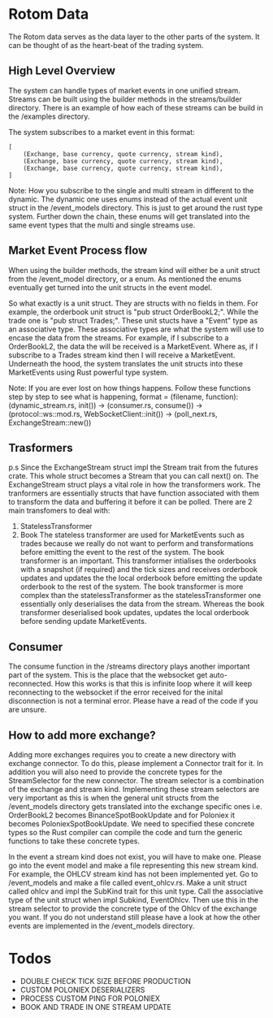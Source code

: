 # Rotom Data
The Rotom data serves as the data layer to the other parts of the system. 
It can be thought of as the heart-beat of the trading system.

## High Level Overview
The system can handle types of market events in one unified stream. Streams 
can be built using the builder methods in the streams/builder directory. There
is an example of how each of these streams can be build in the /examples
directory.

The system subscribes to a market event in this format:
```
[
    (Exchange, base currency, quote currency, stream kind),
    (Exchange, base currency, quote currency, stream kind),
    (Exchange, base currency, quote currency, stream kind),
]
```

Note:
How you subscribe to the single and multi stream in different to the dynamic.
The dynamic one uses enums instead of the actual event unit struct in the 
/event_models directory. This is just to get around the rust type system. Further
down the chain, these enums will get translated into the same event types that
the multi and single streams use.

## Market Event Process flow
When using the builder methods, the stream kind will either be a unit struct from
the /event_model directory, or a enum. As mentioned the enums eventually get
turned into the unit structs in the event model. 

So what exactly is a unit struct. They are structs with no fields in them. For example,
the orderbook unit struct is "pub struct OrderBookL2;". While the trade one is 
"pub struct Trades;". These unit stucts have a "Event" type as an associative type.
These associative types are what the system will use to encase the data from the streams.
For example, if I subscribe to a OrderBookL2, the data the will be received is a
MarketEvent<EventOrderBook>. Where as, if I subscribe to a Trades stream kind then I will
receive a MarketEvent<EventTrade>. Underneath the hood, the system translates the unit
structs into these MarketEvents using Rust powerful type system.

Note:
If you are ever lost on how things happens. Follow these functions step by step to see
what is happening, format = (filename, function):
(dynamic_stream.rs, init()) ->
(consumer.rs, consume()) -> 
(protocol::ws::mod.rs, WebSocketClient::init()) -> 
(poll_next.rs, ExchangeStream::new())

## Trasformers
p.s Since the ExchangeStream struct impl the Stream trait from the futures crate. This whole
struct becomes a Stream that you can call next() on. The ExchangeStream struct plays a vital
role in how the transformers work. The tranformers are essentially structs that have function
associated with them to transform the data and buffering it before it can be polled. There
are 2 main transfomers to deal with:
1. StatelessTransformer
2. Book
The stateless transformer are used for MarketEvents such as trades because we really do not
want to perform and transformations before emitting the event to the rest of the system.
The book transformer is an important. This transformer intialises the orderbooks with a
snapshot (if required) and the tick sizes and receives orderbook updates and updates the
the local orderbook before emitting the update orderbook to the rest of the system. The
book transformer is more complex than the statelessTransformer as the statelessTransformer
one essentially only deserialises the data from the stream. Whereas the book transformer
deserialised book updates, updates the local orderbook before sending update MarketEvents.

## Consumer
The consume function in the /streams directory plays another important part of the system.
This is the place that the websocket get auto-reconnected. How this works is that this is 
infinite loop where it will keep reconnecting to the websocket if the error received for 
the inital disconnection is not a terminal error. Please have a read of the code if you are
unsure.

## How to add more exchange?
Adding more exchanges requires you to create a new directory with exchange connector. To
do this, please implement a Connector trait for it. In addition you will also need to 
provide the concrete types for the StreamSelector for the new connector. The stream selector
is a combination of the exchange and stream kind. Implementing these stream selectors are 
very important as this is when the general unit structs from the /event_models directory
gets translated into the exchange specific ones i.e. OrderBookL2 becomes BinanceSpotBookUpdate 
and for Poloniex it becomes PoloniexSpotBookUpdate. We need to specified these concrete types
so the Rust compiler can compile the code and turn the generic functions to take these 
concrete types.

In the event a stream kind does not exist, you will have to make one. Please go into the 
event model and make a file representing this new stream kind. For example, the OHLCV
stream kind has not been implemented yet. Go to /event_models and make a file called
event_ohlcv.rs. Make a unit struct called ohlcv and impl the SubKind trait for this unit
type. Call the associative type of the unit struct when impl Subkind, EventOhlcv. Then use 
this in the stream selector to provide the concrete type of the Ohlcv of the exchange you want.
If you do not understand still please have a look at how the other events are implemented in
the /event_models directory.

# Todos
- DOUBLE CHECK TICK SIZE BEFORE PRODUCTION
- CUSTOM POLONIEX DESERIALIZERS
- PROCESS CUSTOM PING FOR POLONIEX
- BOOK AND TRADE IN ONE STREAM UPDATE
